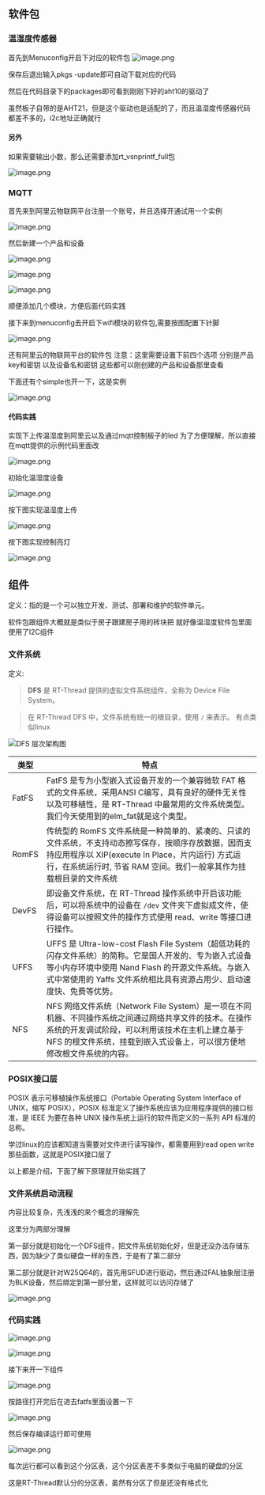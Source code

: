## 软件包
### 温湿度传感器

首先到Menuconfig开启下对应的软件包
![image.png](https://gitee.com/alicization/2024-rsoc-rtthread/raw/master/imgs/202407300009967.png)

保存后退出输入pkgs -update即可自动下载对应的代码

然后在代码目录下的packages即可看到刚刚下好的aht10的驱动了

虽然板子自带的是AHT21，但是这个驱动也是适配的了，而且温湿度传感器代码都差不多的，i2c地址正确就行

#### 另外

如果需要输出小数，那么还需要添加rt_vsnprintf_full包

![image.png](https://gitee.com/alicization/2024-rsoc-rtthread/raw/master/imgs/202407300027894.png)

### MQTT

首先来到阿里云物联网平台注册一个账号，并且选择开通试用一个实例

![image.png](https://gitee.com/alicization/2024-rsoc-rtthread/raw/master/imgs/202407300034536.png)

然后新建一个产品和设备

![image.png](https://gitee.com/alicization/2024-rsoc-rtthread/raw/master/imgs/202407300043147.png)


![image.png](https://gitee.com/alicization/2024-rsoc-rtthread/raw/master/imgs/202407300047004.png)

![image.png](https://gitee.com/alicization/2024-rsoc-rtthread/raw/master/imgs/202407300856900.png)

顺便添加几个模块，方便后面代码实践

接下来到menuconfig去开启下wifi模块的软件包,需要按图配置下针脚

![image.png](https://gitee.com/alicization/2024-rsoc-rtthread/raw/master/imgs/202407300049659.png)

还有阿里云的物联网平台的软件包
注意：这里需要设置下前四个选项
分别是产品key和密钥
以及设备名和密钥
这些都可以刚创建的产品和设备那里查看

下面还有个simple也开一下，这是实例

![image.png](https://gitee.com/alicization/2024-rsoc-rtthread/raw/master/imgs/202407300050276.png)

#### 代码实践

实现下上传温湿度到阿里云以及通过mqtt控制板子的led
为了方便理解，所以直接在mqtt提供的示例代码里面改

![image.png](https://gitee.com/alicization/2024-rsoc-rtthread/raw/master/imgs/202407302002766.png)

初始化温湿度设备

![image.png](https://gitee.com/alicization/2024-rsoc-rtthread/raw/master/imgs/202407302002359.png)

按下图实现温湿度上传

![image.png](https://gitee.com/alicization/2024-rsoc-rtthread/raw/master/imgs/202407302003705.png)


按下图实现控制亮灯

![image.png](https://gitee.com/alicization/2024-rsoc-rtthread/raw/master/imgs/202407302004786.png)

## 组件

定义：指的是一个可以独立开发、测试、部署和维护的软件单元。

软件包跟组件大概就是类似于房子跟建房子用的砖块把
就好像温湿度软件包里面使用了I2C组件

### 文件系统

定义:
>**DFS** 是 RT-Thread 提供的虚拟文件系统组件，全称为 Device File System。

>在 RT-Thread DFS 中，文件系统有统一的根目录，使用 `/` 来表示。
>有点类似linux

![DFS 层次架构图](https://www.rt-thread.org/document/site/rt-thread-version/rt-thread-standard/programming-manual/filesystem/figures/fs-layer.png)


| 类型    | 特点                                                                                                                                             |
| ----- | ---------------------------------------------------------------------------------------------------------------------------------------------- |
| FatFS | FatFS 是专为小型嵌入式设备开发的一个兼容微软 FAT 格式的文件系统，采用ANSI C编写，具有良好的硬件无关性以及可移植性，是 RT-Thread 中最常用的文件系统类型。我们今天使用到的elm_fat就是这个类型。                               |
| RomFS | 传统型的 RomFS 文件系统是一种简单的、紧凑的、只读的文件系统，不支持动态擦写保存，按顺序存放数据，因而支持应用程序以 XIP(execute In Place，片内运行) 方式运行，在系统运行时, 节省 RAM 空间。我们一般拿其作为挂载根目录的文件系统             |
| DevFS | 即设备文件系统，在 RT-Thread 操作系统中开启该功能后，可以将系统中的设备在 `/dev` 文件夹下虚拟成文件，使得设备可以按照文件的操作方式使用 read、write 等接口进行操作。                                              |
| UFFS  | UFFS 是 Ultra-low-cost Flash File System（超低功耗的闪存文件系统）的简称。它是国人开发的、专为嵌入式设备等小内存环境中使用 Nand Flash 的开源文件系统。与嵌入式中常使用的 Yaffs 文件系统相比具有资源占用少、启动速度快、免费等优势。 |
| NFS   | NFS 网络文件系统（Network File System）是一项在不同机器、不同操作系统之间通过网络共享文件的技术。在操作系统的开发调试阶段，可以利用该技术在主机上建立基于 NFS 的根文件系统，挂载到嵌入式设备上，可以很方便地修改根文件系统的内容。                |

### POSIX接口层

POSIX 表示可移植操作系统接口（Portable Operating System Interface of UNIX，缩写 POSIX），POSIX 标准定义了操作系统应该为应用程序提供的接口标准，是 IEEE 为要在各种 UNIX 操作系统上运行的软件而定义的一系列 API 标准的总称。

学过linux的应该都知道当需要对文件进行读写操作，都需要用到read open write那些函数，这就是POSIX接口层了

以上都是介绍，下面了解下原理就开始实践了

### 文件系统启动流程

内容比较复杂，先浅浅的来个概念的理解先

这里分为两部分理解

第一部分就是初始化一个DFS组件，把文件系统初始化好，但是还没办法存储东西，因为缺少了类似硬盘一样的东西，于是有了第二部分

第二部分就是针对W25Q64的，首先用SFUD进行驱动，然后通过FAL抽象层注册为BLK设备，然后绑定到第一部分里，这样就可以访问存储了

![image.png](https://gitee.com/alicization/2024-rsoc-rtthread/raw/master/imgs/202407302048989.png)


### 代码实践

![image.png](https://gitee.com/alicization/2024-rsoc-rtthread/raw/master/imgs/202407302042248.png)

![image.png](https://gitee.com/alicization/2024-rsoc-rtthread/raw/master/imgs/202407302043387.png)

接下来开一下组件

![image.png](https://gitee.com/alicization/2024-rsoc-rtthread/raw/master/imgs/202407302044978.png)

按路径打开完后在进去fatfs里面设置一下

![image.png](https://gitee.com/alicization/2024-rsoc-rtthread/raw/master/imgs/202407302045897.png)

然后保存编译运行即可使用

![image.png](https://gitee.com/alicization/2024-rsoc-rtthread/raw/master/imgs/202407302116129.png)

每次运行都可以看到这个分区表，这个分区表差不多类似于电脑的硬盘的分区

这是RT-Thread默认分的分区表，虽然有分区了但是还没有格式化









